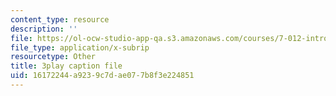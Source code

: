 ```yaml
---
content_type: resource
description: ''
file: https://ol-ocw-studio-app-qa.s3.amazonaws.com/courses/7-012-introduction-to-biology-fall-2004/16172244a9239c7dae077b8f3e224851_odtKI7tEi5c.srt
file_type: application/x-subrip
resourcetype: Other
title: 3play caption file
uid: 16172244-a923-9c7d-ae07-7b8f3e224851
---
```

